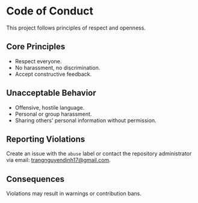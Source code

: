# Code of Conduct

This project follows principles of respect and openness.

## Core Principles

-   Respect everyone.
-   No harassment, no discrimination.
-   Accept constructive feedback.

## Unacceptable Behavior

-   Offensive, hostile language.
-   Personal or group harassment.
-   Sharing others' personal information without permission.

## Reporting Violations

Create an issue with the `abuse` label or contact the repository administrator via email: trangnguyendinh17@gmail.com.

## Consequences

Violations may result in warnings or contribution bans.
